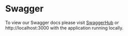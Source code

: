 # Swagger
To view our Swagger docs please visit [SwaggerHub](https://app.swaggerhub.com/apis/codeforbaltimore/bmoreResponsive/1.0.0#/) or http://localhost:3000 with the application running locally.